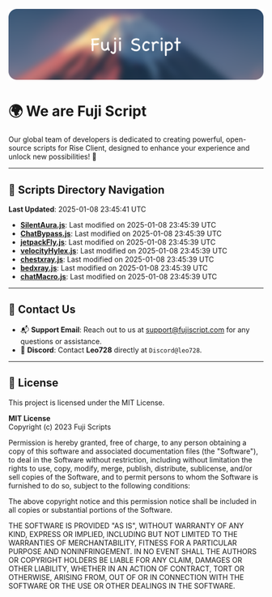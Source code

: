![Banner](.github/b.webp)

# 🌍 **We are Fuji Script**

Our global team of developers is dedicated to creating powerful, open-source scripts for Rise Client, designed to enhance your experience and unlock new possibilities! 🌟

---
<!-- SCRIPTS_NAVIGATION_START -->
## 📂 **Scripts Directory Navigation**

**Last Updated**: 2025-01-08 23:45:41 UTC

- **[SilentAura.js](scripts/SilentAura.js)**: Last modified on 2025-01-08 23:45:39 UTC
- **[ChatBypass.js](scripts/ChatBypass.js)**: Last modified on 2025-01-08 23:45:39 UTC
- **[jetpackFly.js](scripts/jetpackFly.js)**: Last modified on 2025-01-08 23:45:39 UTC
- **[velocityHylex.js](scripts/velocityHylex.js)**: Last modified on 2025-01-08 23:45:39 UTC
- **[chestxray.js](scripts/chestxray.js)**: Last modified on 2025-01-08 23:45:39 UTC
- **[bedxray.js](scripts/bedxray.js)**: Last modified on 2025-01-08 23:45:39 UTC
- **[chatMacro.js](scripts/chatMacro.js)**: Last modified on 2025-01-08 23:45:39 UTC

<!-- SCRIPTS_NAVIGATION_END -->

---

## 💬 **Contact Us**  
- 📬 **Support Email**: Reach out to us at [support@fujiscript.com](mailto:support@fujiscript.com) for any questions or assistance.  
- 💬 **Discord**: Contact **Leo728** directly at `Discord@leo728`.

---

## 📜 **License**

This project is licensed under the MIT License.  

**MIT License**  
Copyright (c) 2023 Fuji Scripts  

Permission is hereby granted, free of charge, to any person obtaining a copy of this software and associated documentation files (the "Software"), to deal in the Software without restriction, including without limitation the rights to use, copy, modify, merge, publish, distribute, sublicense, and/or sell copies of the Software, and to permit persons to whom the Software is furnished to do so, subject to the following conditions:  

The above copyright notice and this permission notice shall be included in all copies or substantial portions of the Software.  

THE SOFTWARE IS PROVIDED "AS IS", WITHOUT WARRANTY OF ANY KIND, EXPRESS OR IMPLIED, INCLUDING BUT NOT LIMITED TO THE WARRANTIES OF MERCHANTABILITY, FITNESS FOR A PARTICULAR PURPOSE AND NONINFRINGEMENT. IN NO EVENT SHALL THE AUTHORS OR COPYRIGHT HOLDERS BE LIABLE FOR ANY CLAIM, DAMAGES OR OTHER LIABILITY, WHETHER IN AN ACTION OF CONTRACT, TORT OR OTHERWISE, ARISING FROM, OUT OF OR IN CONNECTION WITH THE SOFTWARE OR THE USE OR OTHER DEALINGS IN THE SOFTWARE.  
